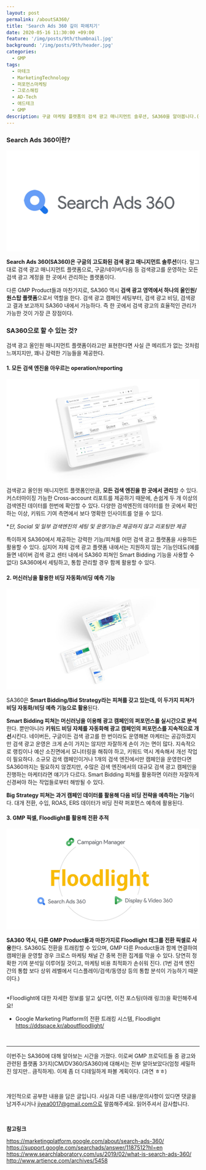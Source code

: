 ```yaml
---
layout: post
permalink: /aboutSA360/
title: 'Search Ads 360 깊이 파헤치기'
date: 2020-05-16 11:30:00 +09:00
feature: '/img/posts/9th/thumbnail.jpg'
background: '/img/posts/9th/header.jpg'
categories:
  - GMP
tags:
  - 마테크
  - MarketingTechnology
  - 퍼포먼스마케팅
  - 그로스해킹
  - AD-Tech
  - 애드테크
  - GMP
description: 구글 마케팅 플랫폼의 검색 광고 매니지먼트 솔루션, SA360을 알아봅니다.(구 DoubleClick Search)
---
```


### Search Ads 360이란?

![sa360 로고 이미지](/img/posts/9th/thumbnail.jpg)

**Search Ads 360(SA360)은 구글의 고도화된 검색 광고 매니지먼트 솔루션**이다. 말그대로 검색 광고 매니지먼트 플랫폼으로, 구글/네이버/다음 등 검색광고를 운영하는 모든 검색 광고 계정을 한 곳에서 관리하는 플랫폼이다.

다른 GMP Product들과 마찬가지로, SA360 역시 **검색 광고 영역에서 하나의 올인원/원스탑 플랫폼**으로서 역할을 한다. 검색 광고 캠페인 세팅부터, 검색 광고 비딩, 검색광고 결과 보고까지 SA360 내에서 가능하다. 즉  한 곳에서 검색 광고의 효율적인 관리가 가능한 것이 가장 큰 장점이다.



### SA360으로 할 수 있는 것?

검색 광고 올인원 매니지먼트 플랫폼이라고만 표현한다면 사실 큰 메리트가 없는 것처럼 느껴지지만, 꽤나 강력한 기능들을 제공한다.

#### 1. 모든 검색 엔진을 아우르는 operation/reporting

![SA360보고서 이미지](/img/posts/9th/report.jpg)

검색광고 올인원 매니지먼트 플랫폼인만큼, **모든 검색 엔진을 한 곳에서 관리**할 수 있다. 커스터마이징 가능한 Cross-account 리포트를 제공하기 때문에, 손쉽게 두 개 이상의 검색엔진 데이터를 한번에 확인할 수 있다. 다양한 검색엔진의 데이터를 한 곳에서 확인하는 이상, 키워드 기여 측면에서 보다 명확한 인사이트를 얻을 수 있다.

**단, Social 및 일부 검색엔진의 세팅 및 운영기능은 제공하지 않고 리포팅만 제공*

특이하게 SA360에서 제공하는 강력한 기능/피쳐를 어떤 검색 광고 플랫폼을 사용하든 활용할 수 있다. 심지어 자체 검색 광고 플랫폼 내에서는 지원하지 않는 기능인데도(예를들면 네이버 검색 광고 센터 내에서 SA360 피쳐인 Smart Bidding 기능을 사용할 수 없다) SA360에서 세팅하고, 통합 관리할 경우 함께 활용할 수 있다.



#### 2. 머신러닝을 활용한 비딩 자동화/비딩 예측 기능

![SA360보고서 이미지](/img/posts/9th/machinelearning.jpg)

SA360은 **Smart Bidding/Bid Strategy라는 피쳐를 갖고 있는데, 이 두가지 피쳐가 비딩 자동화/비딩 예측 기능으로 활용**된다.

**Smart Bidding 피쳐는 머신러닝을 이용해 광고 캠페인의 퍼포먼스를 실시간으로 분석**한다. 뿐만아니라 **키워드 비딩 자체를 자동화해 광고 캠페인의 퍼포먼스를 지속적으로 개선**시킨다. 네이버든, 구글이든 검색 광고를 한 번이라도 운영해본 마케터는 공감하겠지만 검색 광고 운영은 크게 손이 가지는 않지만 자잘하게 손이 가는 면이 많다. 지속적으로 랭킹이나 예산 소진면에서 모니터링을 해줘야 하고, 키워드 역시 계속해서 개선 작업이 필요하다. 소규모 검색 캠페인이거나 1개의 검색 엔진에서만 캠페인을 운영한다면 SA360까지는 필요하지 않겠지만, 수많은 검색 엔진에서의 대규모 검색 광고 캠페인을 진행하는 마케터라면 얘기가 다르다. Smart Bidding 피쳐를 활용하면 이러한 자잘하게 신경써야 하는 작업들로부터 해방될 수 있다.

**Big Strategy 피쳐는 과거 캠페인 데이터를 활용해 다음 비딩 전략을 예측하는 기능**이다. 대개 전환, 수입, ROAS, ERS 데이터가 비딩 전략 퍼포먼스 예측에 활용된다.

#### 3. GMP 픽셀, Floodlight를 활용해 전환 추적

![floodlight 이미지](/img/posts/9th/floodlight.jpg)

**SA360 역시, 다른 GMP Product들과 마찬가지로 Floodlight 태그를 전환 픽셀로 사용**한다. SA360도 전환을 트래킹할 수 있으며, GMP 다른 Product들과 함께 연결하여 캠페인을 운영할 경우 크로스 마케팅 채널 간 중복 전환 집계를 막을 수 있다. 당연히 정확한 기여 분석일 이루어질 것이고, 마케팅 비용 최적화가 손쉬워 진다. (1번 검색 엔진 간의 통합 보다 상위 레벨에서 디스플레이/검색/동영상 등의 통합 분석이 가능하기 때문이다.)

<br>*Floodlight에 대한 자세한 정보를 알고 싶다면, 이전 포스팅(아래 링크)을 확인해주세요!

* Google Marketing Platform의 전환 트래킹 시스템, Floodlight <https://ddspace.kr/aboutfloodlight/>

  <br>

---

이번주는 SA360에 대해 알아보는 시간을 가졌다. 이로써 GMP 프로덕트들 중 광고와 관련된 플랫폼 3가지(CM/DV360/SA360)에 대해서는 전부 알아보았다(엄청 세밀하진 않지만.. 큼직하게). 이제 좀 더 디테일하게 파볼 계획이다. (과연 ㅎㅎ)

<br>

개인적으로 공부한 내용을 담은 글입니다. 사실과 다른 내용/문의사항이 있다면 댓글을 남겨주시거나 jiyea0017@gmail.com으로 말씀해주세요. 읽어주셔서 감사합니다.

<br>

**참고링크**<br>

<https://marketingplatform.google.com/about/search-ads-360/><br><https://support.google.com/searchads/answer/1187512?hl=en><br><https://www.searchlaboratory.com/us/2019/02/what-is-search-ads-360/><br><http://www.artience.com/archives/5458><br>
